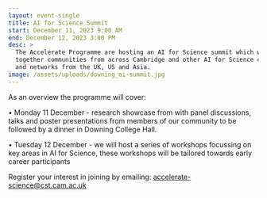 ```yaml
---
layout: event-single
title: AI for Science Summit
start: December 11, 2023 9:00 AM
end: December 12, 2023 3:00 PM
desc: >
  The Accelerate Programme are hosting an AI for Science summit which will bring
  together communities from across Cambridge and other AI for Science centres
  and networks from the UK, US and Asia.
image: /assets/uploads/downing_ai-summit.jpg
---
```

As an overview the programme will cover:

•            Monday 11 December - research showcase from with panel discussions, talks and poster presentations from members of our community to be followed by a dinner in Downing College Hall.


•            Tuesday 12 December - we will host a series of workshops focussing on key areas in AI for Science, these workshops will be tailored towards early career participants

Register your interest in joining by emailing: [accelerate-science@cst.cam.ac.uk](mailto:accelerate-science@cst.cam.ac.uk)